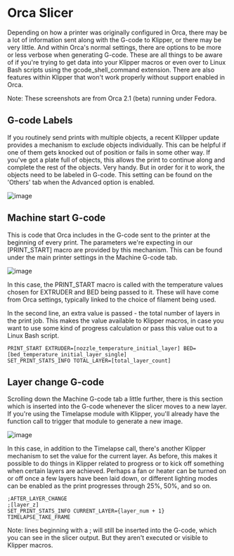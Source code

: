 # Orca Slicer
Depending on how a printer was originally configured in Orca, there may be a lot of information sent along with the G-code to Klipper, or there may be very little. 
And within Orca's normal settings, there are options to be more or less verbose when generating G-code. 
These are all things to be aware of if you're trying to get data into your Klipper macros or even over to Linux Bash scripts using the gcode_shell_command extension.
There are also features within Klipper that won't work properly without support enabled in Orca.

Note: These screenshots are from Orca 2.1 (beta) running under Fedora. 

## G-code Labels
If you routinely send prints with multiple objects, a recent Klilpper update provides a mechanism to exclude objects individually. This can be helpful if one of them gets knocked out of position or fails in some other way. 
If you've got a plate full of objects, this allows the print to continue along and complete the rest of the objects. Very handy. But in order for it to work, the objects need to be labeled in G-code. This setting can be
found on the 'Others' tab when the Advanced option is enabled.

![image](https://github.com/500Foods/WelcomeToTroodon/assets/41052272/00e287a3-2fd8-4dce-baba-8c7f35e10970)

## Machine start G-code
This is code that Orca includes in the G-code sent to the printer at the beginning of every print. The parameters we're expecting in our [PRINT_START] macro are provided by this mechanism. This can be found under the main
printer settings in the Machine G-code tab.

![image](https://github.com/500Foods/WelcomeToTroodon/assets/41052272/087a84f8-6117-4588-a245-e9b9706cc150)

In this case, the PRINT_START macro is called with the temperature values chosen for EXTRUDER and BED being passed to it. These will have come from Orca settings, typically linked to the choice of filament being used.

In the second line, an extra value is passed - the total number of layers in the print job. This makes the value available to Klipper macros, in case you want to use some kind of progress calculation or pass this value out to a Linux Bash script.
```
PRINT_START EXTRUDER=[nozzle_temperature_initial_layer] BED=[bed_temperature_initial_layer_single]
SET_PRINT_STATS_INFO TOTAL_LAYER=[total_layer_count]
```

## Layer change G-code
Scrolling down the Machine G-code tab a little further, there is this section which is inserted into the G-code whenever the slicer moves to a new layer. If you're using the Timelapse module with Klipper, you'll already
have the function call to trigger that module to generate a new image. 

![image](https://github.com/500Foods/WelcomeToTroodon/assets/41052272/ed066106-f669-47b7-b2ed-899f465a7a40)

In this case, in addition to the Timelapse call, there's another Klipper mechanism to set the value for the current layer. As before, this makes it possible to do things in Klipper related to progress or to kick off something
when certain layers are achieved. Perhaps a fan or heater can be turned on or off once a few layers have been laid down, or different lighting modes can be enabled as the print progresses through 25%, 50%, and so on.
```
;AFTER_LAYER_CHANGE
;[layer_z]
SET_PRINT_STATS_INFO CURRENT_LAYER={layer_num + 1} 
TIMELAPSE_TAKE_FRAME
```
Note: lines beginning with a ; will still be inserted into the G-code, which you can see in the slicer output. But they aren't executed or visible to Klipper macros.
